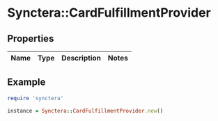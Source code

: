 # Synctera::CardFulfillmentProvider

## Properties

| Name | Type | Description | Notes |
| ---- | ---- | ----------- | ----- |

## Example

```ruby
require 'synctera'

instance = Synctera::CardFulfillmentProvider.new()
```

